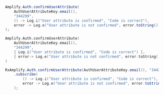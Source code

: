 <amplify-block-switcher>
<amplify-block name="Java">

```java
Amplify.Auth.confirmUserAttribute(
    AuthUserAttributeKey.email(),
    "344299",
    () -> Log.i("User attribute is confirmed", "Code is correct"),
    error -> Log.e("User attribute is not confirmed", error.toString())
);
```

</amplify-block>
<amplify-block name="Kotlin">

```kotlin
Amplify.Auth.confirmUserAttribute(
    AuthUserAttributeKey.email(),
    "344299",
    { Log.i("User attribute is confirmed", "Code is correct") },
    { error-> Log.e("User attribute is not confirmed", error.toString()) }
)
```

</amplify-block>
<amplify-block name="RxJava">

```java
RxAmplify.Auth.confirmUserAttribute(AuthUserAttributeKey.email(), "344299")
    .subscribe(
        () -> Log.i("User attribute is confirmed", "Code is correct"),
        error -> Log.e("User attribute is not confirmed", error.toString())
    );
```

</amplify-block>
</amplify-block-switcher>